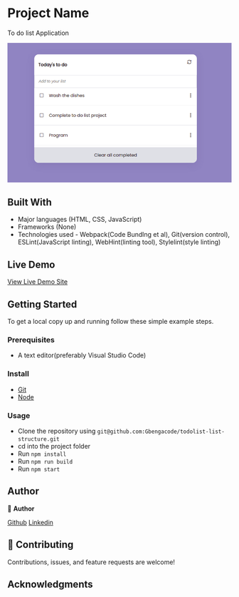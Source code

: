 
# Project Name
 To do list Application

 ![screenshot](./screenshot/screen.png)

## Built With

- Major languages (HTML, CSS, JavaScript)
- Frameworks (None)
- Technologies used - Webpack(Code Bundlng et al), Git(version control), ESLint(JavaScript linting), WebHint(linting tool), Stylelint(style linting)

## Live Demo

[View Live Demo Site](https://gbengacode.github.io/todolist-list-structure/distil)



## Getting Started

To get a local copy up and running follow these simple example steps.

### Prerequisites
 - A text editor(preferably Visual Studio Code)
### Install
  -  [Git](https://git-scm.com/downloads)
  -  [Node](https://nodejs.org/en/download/)
### Usage
  - Clone the repository using  ``` git@github.com:Gbengacode/todolist-list-structure.git ```
  -  cd into the project folder
  -  Run ``` npm install ```
  -  Run ``` npm run build ```
  -  Run ``` npm start ```

## Author
👤 **Author**

[Github](https://github.com/gbengacode)
[Linkedin](https://www.linkedin.com/in/emmanuel-gbenga/)


## 🤝 Contributing

Contributions, issues, and feature requests are welcome!



## Acknowledgments

